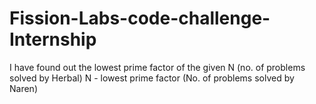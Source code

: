 # Fission-Labs-code-challenge-Internship
I have found out the lowest prime factor of the given N (no. of problems solved by Herbal)                                                 N - lowest prime factor (No. of problems solved by Naren)
